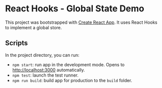 # React Hooks - Global State Demo

This project was bootstrapped with [Create React App](https://github.com/facebook/create-react-app). It uses React Hooks to implement a global store.

## Scripts

In the project directory, you can run:

- `npm start`: run app in the development mode. Opens to [http://localhost:3000](http://localhost:3000) automatically.
- `npm test`: launch the test runner.
- `npm run build`: build app for production to the `build` folder.
